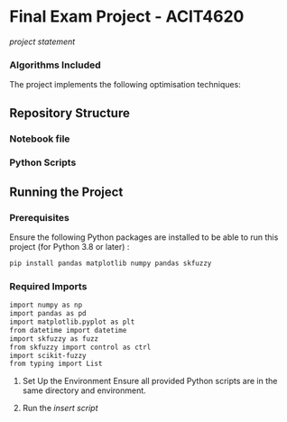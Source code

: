 # Final Exam Project - ACIT4620

_project statement_



### Algorithms Included
The project implements the following optimisation techniques:



## Repository Structure

### Notebook file

### Python Scripts

## Running the Project

### Prerequisites
Ensure the following Python packages are installed to be able to run this project (for Python 3.8 or later) :

```bash
pip install pandas matplotlib numpy pandas skfuzzy
```

### Required Imports
```bash
import numpy as np
import pandas as pd
import matplotlib.pyplot as plt
from datetime import datetime
import skfuzzy as fuzz
from skfuzzy import control as ctrl
import scikit-fuzzy
from typing import List
```

1. Set Up the Environment
Ensure all provided Python scripts are in the same directory and environment.

2. Run the _insert script_


